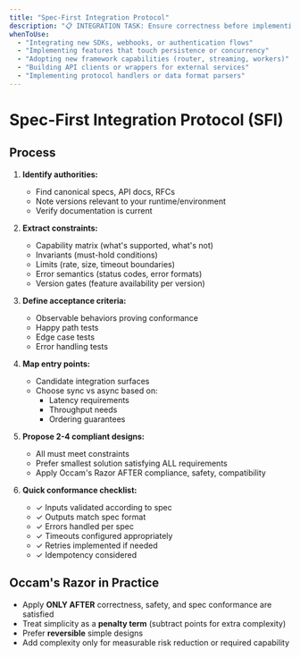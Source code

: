 ```yaml
---
title: "Spec-First Integration Protocol"
description: "📋 INTEGRATION TASK: Ensure correctness before implementing new features or API integrations"
whenToUse:
  - "Integrating new SDKs, webhooks, or authentication flows"
  - "Implementing features that touch persistence or concurrency"
  - "Adopting new framework capabilities (router, streaming, workers)"
  - "Building API clients or wrappers for external services"
  - "Implementing protocol handlers or data format parsers"
---
```


# Spec-First Integration Protocol (SFI)

## Process

1. **Identify authorities:**
   - Find canonical specs, API docs, RFCs
   - Note versions relevant to your runtime/environment
   - Verify documentation is current

2. **Extract constraints:**
   - Capability matrix (what's supported, what's not)
   - Invariants (must-hold conditions)
   - Limits (rate, size, timeout boundaries)
   - Error semantics (status codes, error formats)
   - Version gates (feature availability per version)

3. **Define acceptance criteria:**
   - Observable behaviors proving conformance
   - Happy path tests
   - Edge case tests
   - Error handling tests

4. **Map entry points:**
   - Candidate integration surfaces
   - Choose sync vs async based on:
     * Latency requirements
     * Throughput needs
     * Ordering guarantees

5. **Propose 2-4 compliant designs:**
   - All must meet constraints
   - Prefer smallest solution satisfying ALL requirements
   - Apply Occam's Razor AFTER compliance, safety, compatibility

6. **Quick conformance checklist:**
   - ✓ Inputs validated according to spec
   - ✓ Outputs match spec format
   - ✓ Errors handled per spec
   - ✓ Timeouts configured appropriately
   - ✓ Retries implemented if needed
   - ✓ Idempotency considered

## Occam's Razor in Practice

- Apply **ONLY AFTER** correctness, safety, and spec conformance are satisfied
- Treat simplicity as a **penalty term** (subtract points for extra complexity)
- Prefer **reversible** simple designs
- Add complexity only for measurable risk reduction or required capability
